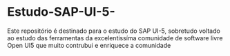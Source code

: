 # Estudo-SAP-UI-5-
Este repositório é destinado para o estudo do SAP UI-5, sobretudo voltado ao estudo das ferramentas da excelentissíma comunidade de software livre Open UI5 que muito contrubui e enriquece a comunidade
